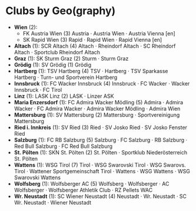 # Clubs by Geo(graphy)

- **Wien** (2): 
  - FK Austria Wien  (3) Austria · Austria Wien · Austria Vienna [en]
  - SK Rapid Wien  (3) Rapid · Rapid Wien · Rapid Vienna [en]
- **Altach** (1): SCR Altach  (4) Altach · Rheindorf Altach · SC Rheindorf Altach · Sportclub Rheindorf Altach
- **Graz** (1): SK Sturm Graz  (2) Sturm · Sturm Graz
- **Grödig** (1): SV Grödig  (1) Grödig
- **Hartberg** (1): TSV Hartberg  (4) TSV · Hartberg · TSV Sparkasse Hartberg · Turn- und Sportverein Hartberg
- **Innsbruck** (1): FC Wacker Innsbruck  (4) Innsbruck · FC Wacker · Wacker Innsbruck · FC Tirol
- **Linz** (1): LASK Linz  (2) LASK · Linzer ASK
- **Maria Enzersdorf** (1): FC Admira Wacker Mödling  (5) Admira · Admira Wacker · FC Admira Wacker · Admira Wacker Mödling · Admira Wien
- **Mattersburg** (1): SV Mattersburg  (2) Mattersburg · Sportvereinigung Mattersburg
- **Ried i. Innkreis** (1): SV Ried  (3) Ried · SV Josko Ried · SV Josko Fenster Ried
- **Salzburg** (1): FC RB Salzburg  (5) Salzburg · FC Salzburg · RB Salzburg · Red Bull Salzburg · FC Red Bull Salzburg
- **St. Pölten** (1): SKN St. Pölten  (2) St. Pölten · Sportklub Niederösterreich St. Pölten
- **Wattens** (1): WSG Tirol  (7) Tirol · WSG Swarovski Tirol · WSG Swarovs. Tirol · Wattener Sportgemeinschaft Tirol · Wattens · WSG Wattens · WSG Swarovski Wattens
- **Wolfsberg** (1): Wolfsberger AC  (5) Wolfsberg · Wolfsberger · AC Wolfsberger · Wolfsberger Athletik Club · RZ Pellets WAC
- **Wr. Neustadt** (1): SC Wiener Neustadt  (4) Neustadt · Wr. Neustadt · SC Wr. Neustadt · Wiener Neustadt


